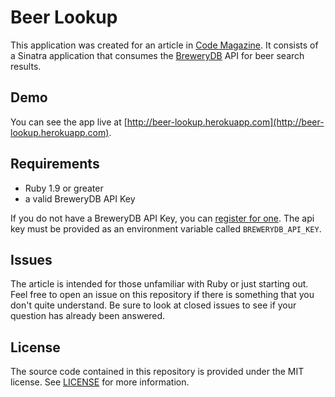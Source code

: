 # Beer Lookup

This application was created for an article in [Code Magazine](http://www.codemag.com/Magazine). It consists of a Sinatra application that consumes the [BreweryDB](http://www.brewerydb.com) API for beer search results.

## Demo

You can see the app live at [http://beer-lookup.herokuapp.com](http://beer-lookup.herokuapp.com).

## Requirements

* Ruby 1.9 or greater
* a valid BreweryDB API Key
 
If you do not have a BreweryDB API Key, you can [register for one](http://www.brewerydb.com/developers). The api key must be provided as an environment variable called `BREWERYDB_API_KEY`.

## Issues

The article is intended for those unfamiliar with Ruby or just starting out. Feel free to open an issue on this repository if there is something that you don't quite understand. Be sure to look at closed issues to see if your question has already been answered.

## License

The source code contained in this repository is provided under the MIT license. See [LICENSE](https://github.com/subdigital/beer-lookup/blob/master/LICENSE) for more information.
